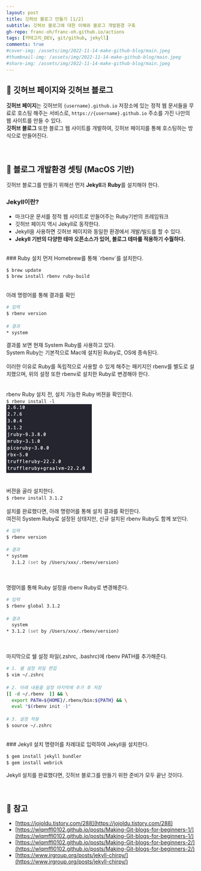 ```yaml
---
layout: post
title: 깃허브 블로그 만들기 [1/2]
subtitle: 깃허브 블로그에 대한 이해와 블로그 개발환경 구축
gh-repo: franc-oh/franc-oh.github.io/actions
tags: [카테고리_DEV, git/github, jekyll]
comments: true
#cover-img: /assets/img/2022-11-14-make-github-blog/main.jpeg
#thumbnail-img: /assets/img/2022-11-14-make-github-blog/main.jpeg
#share-img: /assets/img/2022-11-14-make-github-blog/main.jpeg
---
```



## 📖 깃허브 페이지와 깃허브 블로그
**깃허브 페이지**는 깃허브의 `{username}.github.io` 저장소에 있는 정적 웹 문서들을 무료로 호스팅 해주는 서비스로,
`https://{username}.github.io` 주소를 가진 나만의 웹 사이트를 만들 수 있다. 
<br>
**깃허브 블로그** 또한 블로그 웹 사이트를 개발하여, 깃허브 페이지를 통해 호스팅하는 방식으로 만들어진다.
<br><br><br>
## 📖 블로그 개발환경 셋팅 (MacOS 기반)
깃허브 블로그를 만들기 위해선 먼저 **Jekyll**과 **Ruby**를 설치해야 한다.
### Jekyll이란?
- 마크다운 문서를 정적 웹 사이트로 만들어주는 Ruby기반의 프레임워크
- 깃허브 페이지 역시 Jekyll로 동작한다.
- Jekyll을 사용하면 깃허브 페이지와 동일한 환경에서 개발/빌드를 할 수 있다.
- **Jekyll 기반의 다양한 테마 오픈소스가 있어, 블로그 테마를 적용하기 수월하다.**

<br>
### Ruby 설치
먼저 Homebrew를 통해 `rbenv`를 설치한다.

```zsh
$ brew update
$ brew install rbenv ruby-build
```
<br>
아래 명령어를 통해 결과를 확인

```zsh
# 입력
$ rbenv version

# 결과
* system
```
결과를 보면 현재 System Ruby를 사용하고 있다.
<br>
System Ruby는 기본적으로 Mac에 설치된 Ruby로, OS에 종속된다.
<br><br>
이러한 이유로 Ruby를 독립적으로 사용할 수 있게 해주는 패키지인 rbenv를 별도로 설치했으며, 
위의 설정 또한 rbenv로 설치한 Ruby로 변경해야 한다.
<br><br><br>
rbenv Ruby 설치 전, 설치 가능한 Ruby 버젼을 확인한다.
<br>
`$ rbenv install -l`
<br>
![Ruby Version](/assets/img/2022-11-14-make-github-blog-1/1.png)
<br><br><br>
버젼을 골라 설치한다.
<br>
`$ rbenv install 3.1.2`
<br><br>
설치를 완료했다면, 아래 명령어를 통해 설치 결과를 확인한다.
<br>
여전히 System Ruby로 설정된 상태지만, 신규 설치된 rbenv Ruby도 함께 보인다.

```zsh
# 입력
$ rbenv version

# 결과
* system
  3.1.2 (set by /Users/xxx/.rbenv/version)
```
<br><br>
명령어를 통해 Ruby 설정을 rbenv Ruby로 변경해준다.

```zsh
# 입력
$ rbenv global 3.1.2

# 결과
  system
* 3.1.2 (set by /Users/xxx/.rbenv/version)
```
<br><br>
마지막으로 쉘 설정 파일(.zshrc, .bashrc)에 rbenv PATH를 추가해준다.

```zsh
# 1. 쉘 설정 파일 편집
$ vim ~/.zshrc

# 2. 아래 내용을 설정 마지막에 추가 후 저장
[[ -d ~/.rbenv  ]] && \
  export PATH=${HOME}/.rbenv/bin:${PATH} && \
  eval "$(rbenv init -)"

# 3. 설정 적용
$ source ~/.zshrc
```
<br>
### Jekyll 설치
명령어를 차례대로 입력하여 Jekyll을 설치한다.

```zsh
$ gem install jekyll bundler 
$ gem install webrick
```
Jekyll 설치를 완료했다면, 깃허브 블로그를 만들기 위한 준비가 모두 끝난 것이다.
<br><br><br>
## 🔎 참고
- [https://jojoldu.tistory.com/288](https://jojoldu.tistory.com/288)
- [https://wlqmffl0102.github.io/posts/Making-Git-blogs-for-beginners-1/](https://wlqmffl0102.github.io/posts/Making-Git-blogs-for-beginners-1/)
- [https://wlqmffl0102.github.io/posts/Making-Git-blogs-for-beginners-2/](https://wlqmffl0102.github.io/posts/Making-Git-blogs-for-beginners-2/)
- [https://www.irgroup.org/posts/jekyll-chirpy/](https://www.irgroup.org/posts/jekyll-chirpy/)
<br><br><br>